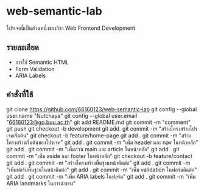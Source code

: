 # web-semantic-lab
โปรเจคนี้เป็นส่วนหนึ่งของวิชา Web Frontend Development

## รายละเอียด
- การใช้ Semantic HTML
- Form Validation
- ARIA Labels

## คำสั่งที่ใช้
git clone https://github.com/66160123/web-semantic-lab
git config --global user.name "Nutchaya"
git config --global user.email "66160123@go.buu.ac.th"
git add README.md
git commit -m "comment"
git push
git checkout -b development
git add.
git commit -m "สร้างโครงสร้างโปรเจคเริ่มต้น"
git checkout -b feature/home-page
git add .
git commit -m "สร้างโครงสร้างเริ่มต้นของโปรเจค"
git add .
git commit -m "เพิ่ม header และ nav ในหน้าหลัก"
git add .
git commit -m "เพิ่มส่วน main และ article ในหน้าหลัก"
git add .
git commit -m "เพิ่ม aside และ footer ในหน้าหลัก"
git checkout -b feature/contact 
git add .
git commit -m "สร้างโครงสร้างพื้นฐานหน้าติดต่อ"
git add .
git commit -m "เพิ่มฟอร์มพื้นฐานในหน้าติดต่อ"
git add .
git commit -m "เพิ่ม validation ในฟอร์มติดต่อ"
git add .
git commit -m "เพิ่ม ARIA labels ในฟอร์ม"
git add .
git commit -m "เพิ่ม ARIA landmarks ในการนำทาง"